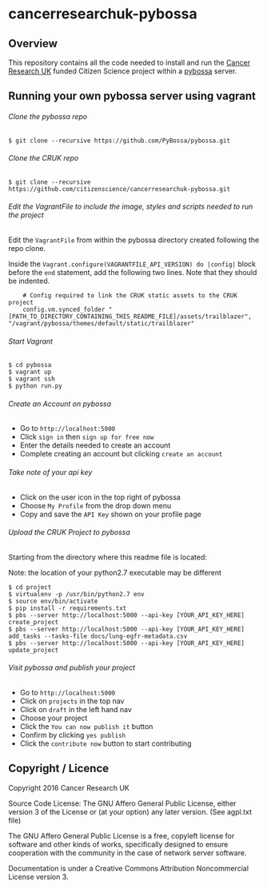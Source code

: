 # cancerresearchuk-pybossa

## Overview

This repository contains all the code needed to install and run the [Cancer Research UK](http://www.cancerresearchuk.org/) 
funded Citizen Science project within a [pybossa](http://pybossa.com/) server. 

## Running your own pybossa server using vagrant

###### Clone the pybossa repo
```
$ git clone --recursive https://github.com/PyBossa/pybossa.git
```


###### Clone the CRUK repo
```
$ git clone --recursive https://github.com/citizenscience/cancerresearchuk-pybossa.git
```


###### Edit the VagrantFile to include the image, styles and scripts needed to run the project
Edit the `VagrantFile` from within the pybossa directory created following the repo clone.

Inside the `Vagrant.configure(VAGRANTFILE_API_VERSION) do |config|` block before the `end` statement, add the following
two lines. Note that they should be indented.

```
    # Config required to link the CRUK static assets to the CRUK project
    config.vm.synced_folder "[PATH_TO_DIRECTORY_CONTAINING_THIS_README_FILE]/assets/trailblazer", "/vagrant/pybossa/themes/default/static/trailblazer"
```

###### Start Vagrant
```
$ cd pybossa
$ vagrant up
$ vagrant ssh
$ python run.py
```

###### Create an Account on pybossa
- Go to `http://localhost:5000`
- Click `sign in` then `sign up for free now`
- Enter the details needed to create an account
- Complete creating an account but clicking `create an account`

###### Take note of your api key
- Click on the user icon in the top right of pybossa
- Choose `My Profile` from the drop down menu
- Copy and save the `API Key` shown on your profile page

###### Upload the CRUK Project to pybossa
Starting from the directory where this readme file is located:

Note: the location of your python2.7 executable may be different

```
$ cd project
$ virtualenv -p /usr/bin/python2.7 env
$ source env/bin/activate
$ pip install -r requirements.txt
$ pbs --server http://localhost:5000 --api-key [YOUR_API_KEY_HERE] create_project
$ pbs --server http://localhost:5000 --api-key [YOUR_API_KEY_HERE] add_tasks --tasks-file docs/lung-egfr-metadata.csv
$ pbs --server http://localhost:5000 --api-key [YOUR_API_KEY_HERE] update_project
```

###### Visit pybossa and publish your project
- Go to `http://localhost:5000`
- Click on `projects` in the top nav
- Click on `draft` in the left hand nav
- Choose your project
- Click the `You can now publish it` button
- Confirm by clicking `yes publish`
- Click the `contribute now` button to start contributing

## Copyright / Licence

Copyright 2016 Cancer Research UK

Source Code License: The GNU Affero General Public License, either version 3 of the License or (at your option) any later version. (See agpl.txt file)

The GNU Affero General Public License is a free, copyleft license for software and other kinds of works, specifically designed to ensure 
cooperation with the community in the case of network server software.

Documentation is under a Creative Commons Attribution Noncommercial License version 3.